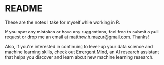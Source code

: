 # README

These are the notes I take for myself while working in R.

If you spot any mistakes or have any suggestions, feel free to submit a pull request or drop me an email at matthew.h.mazur@gmail.com. Thanks!

Also, if you're interested in continuing to level-up your data science and machine learning skills, check out [Emergent Mind](https://www.emergentmind.com/?utm_source=rcheat), an AI research assistant that helps you discover and learn about new machine learning research.
